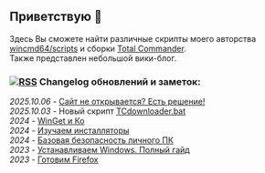 ## Приветствую 👋

Здесь Вы сможете найти различные скрипты моего авторства [wincmd64/scripts](https://github.com/wincmd64/scripts) и сборки [Total Commander](https://github.com/wincmd64/blog/wiki/TotalCmd).  
Также представлен небольшой вики-блог.

### [![RSS](https://img.shields.io/badge/-RSS-orange?logo=rss&logoColor=white&style=flat-square)](https://github.com/wincmd64/wincmd64/commits/main.atom) Changelog обновлений и заметок:
_2025.10.06_ - [Сайт не открывается? Есть решение!](https://github.com/wincmd64/blog/wiki/Сайт-не-открывается%3F-Есть-решение!)  
_2025.10.03_ - Новый скрипт [TCdownloader.bat](https://github.com/wincmd64/scripts/blob/main/TCdownloader.bat)  
_2024_ - [WinGet и Ко](https://github.com/wincmd64/blog/wiki/WinGet-и-Ко)  
_2024_ - [Изучаем инсталляторы](https://github.com/wincmd64/blog/wiki/Изучаем-инсталляторы)  
_2024_ - [Базовая безопасность личного ПК](https://github.com/wincmd64/blog/wiki/Базовая-безопасность-личного-ПК)  
_2023_ - [Устанавливаем Windows. Полный гайд](https://github.com/wincmd64/blog/wiki/Устанавливаем-Windows.-Полный-гайд)  
_2023_ - [Готовим Firefox](https://github.com/wincmd64/blog/wiki/Готовим-Firefox)  
